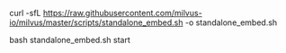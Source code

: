 curl -sfL https://raw.githubusercontent.com/milvus-io/milvus/master/scripts/standalone_embed.sh -o standalone_embed.sh

bash standalone_embed.sh start
